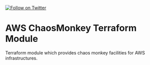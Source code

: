 [![Follow on Twitter](https://img.shields.io/twitter/follow/opendevsecops.svg?logo=twitter)](https://twitter.com/opendevsecops)

# AWS ChaosMonkey Terraform Module

Terraform module which provides chaos monkey facilities for AWS infrastructures.
